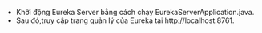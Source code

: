 - Khởi động Eureka Server bằng cách chạy EurekaServerApplication.java. 
- Sau đó,truy cập trang quản lý của Eureka tại http://localhost:8761.
